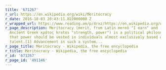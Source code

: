 ```yaml
---
title: '671267'
r_url: https://en.wikipedia.org/wiki/Meritocracy
r_date: 2016-10-03 20:43:11.822000000 Z
r_wrapped_url: https://www.reading.am/p/4rxz/https://en.wikipedia.org/wiki/Meritocracy
r_page_description: Meritocracy (merit, from Latin mereō "I earn" and -cracy, from
  Ancient Greek κράτος kratos "strength, power") is a political philosophy holding
  that power should be vested in individuals almost exclusively based on ability and
  talent.[1] Advancement in such a system...
r_page_title: Meritocracy - Wikipedia, the free encyclopedia
r_title: Meritocracy - Wikipedia, the free encyclopedia
r_id: '671267'
r_page_id: '491146'
---
```


